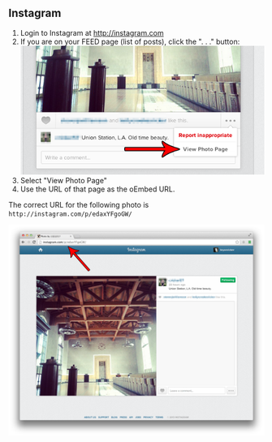 ## Instagram

1. Login to Instagram at http://instagram.com
2. If you are on your FEED page (list of posts), click the ". . ." button:  
![Instagram 1](images/instagram1.png)
3. Select "View Photo Page"
4. Use the URL of that page as the oEmbed URL.

The correct URL for the following photo is `http://instagram.com/p/edaxYFgoGW/`

![Instagram 2](images/instagram2.png)
